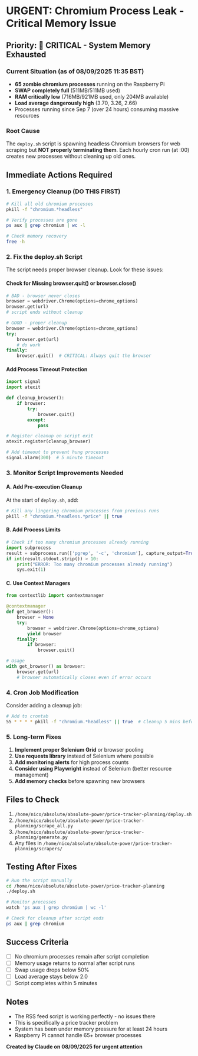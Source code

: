 # URGENT: Chromium Process Leak - Critical Memory Issue

## Priority: 🔴 CRITICAL - System Memory Exhausted

### Current Situation (as of 08/09/2025 11:35 BST)
- **65 zombie chromium processes** running on the Raspberry Pi
- **SWAP completely full** (511MB/511MB used)
- **RAM critically low** (716MB/921MB used, only 204MB available)
- **Load average dangerously high** (3.70, 3.26, 2.66)
- Processes running since Sep 7 (over 24 hours) consuming massive resources

### Root Cause
The `deploy.sh` script is spawning headless Chromium browsers for web scraping but **NOT properly terminating them**. Each hourly cron run (at :00) creates new processes without cleaning up old ones.

## Immediate Actions Required

### 1. Emergency Cleanup (DO THIS FIRST)
```bash
# Kill all old chromium processes
pkill -f "chromium.*headless"

# Verify processes are gone
ps aux | grep chromium | wc -l

# Check memory recovery
free -h
```

### 2. Fix the deploy.sh Script
The script needs proper browser cleanup. Look for these issues:

#### Check for Missing browser.quit() or browser.close()
```python
# BAD - browser never closes
browser = webdriver.Chrome(options=chrome_options)
browser.get(url)
# script ends without cleanup

# GOOD - proper cleanup
browser = webdriver.Chrome(options=chrome_options)
try:
    browser.get(url)
    # do work
finally:
    browser.quit()  # CRITICAL: Always quit the browser
```

#### Add Process Timeout Protection
```python
import signal
import atexit

def cleanup_browser():
    if browser:
        try:
            browser.quit()
        except:
            pass

# Register cleanup on script exit
atexit.register(cleanup_browser)

# Add timeout to prevent hung processes
signal.alarm(300)  # 5 minute timeout
```

### 3. Monitor Script Improvements Needed

#### A. Add Pre-execution Cleanup
At the start of `deploy.sh`, add:
```bash
# Kill any lingering chromium processes from previous runs
pkill -f "chromium.*headless.*price" || true
```

#### B. Add Process Limits
```python
# Check if too many chromium processes already running
import subprocess
result = subprocess.run(['pgrep', '-c', 'chromium'], capture_output=True, text=True)
if int(result.stdout.strip()) > 10:
    print("ERROR: Too many chromium processes already running")
    sys.exit(1)
```

#### C. Use Context Managers
```python
from contextlib import contextmanager

@contextmanager
def get_browser():
    browser = None
    try:
        browser = webdriver.Chrome(options=chrome_options)
        yield browser
    finally:
        if browser:
            browser.quit()

# Usage
with get_browser() as browser:
    browser.get(url)
    # browser automatically closes even if error occurs
```

### 4. Cron Job Modification
Consider adding a cleanup job:
```bash
# Add to crontab
55 * * * * pkill -f "chromium.*headless" || true  # Cleanup 5 mins before next run
```

### 5. Long-term Fixes

1. **Implement proper Selenium Grid** or browser pooling
2. **Use requests library** instead of Selenium where possible
3. **Add monitoring alerts** for high process counts
4. **Consider using Playwright** instead of Selenium (better resource management)
5. **Add memory checks** before spawning new browsers

## Files to Check
1. `/home/nico/absolute/absolute-power/price-tracker-planning/deploy.sh`
2. `/home/nico/absolute/absolute-power/price-tracker-planning/scrape_all.py`
3. `/home/nico/absolute/absolute-power/price-tracker-planning/generate.py`
4. Any files in `/home/nico/absolute/absolute-power/price-tracker-planning/scrapers/`

## Testing After Fixes
```bash
# Run the script manually
cd /home/nico/absolute/absolute-power/price-tracker-planning
./deploy.sh

# Monitor processes
watch 'ps aux | grep chromium | wc -l'

# Check for cleanup after script ends
ps aux | grep chromium
```

## Success Criteria
- [ ] No chromium processes remain after script completion
- [ ] Memory usage returns to normal after script runs
- [ ] Swap usage drops below 50%
- [ ] Load average stays below 2.0
- [ ] Script completes within 5 minutes

## Notes
- The RSS feed script is working perfectly - no issues there
- This is specifically a price tracker problem
- System has been under memory pressure for at least 24 hours
- Raspberry Pi cannot handle 65+ browser processes

**Created by Claude on 08/09/2025 for urgent attention**